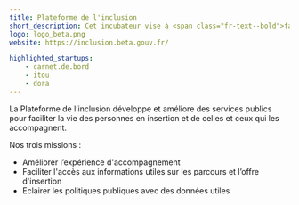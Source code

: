 ```yaml
---
title: Plateforme de l'inclusion
short_description: Cet incubateur vise à <span class="fr-text--bold">faciliter la vie des personnes en insertion</span> et de celles et ceux qui les accompagnent.
logo: logo_beta.png
website: https://inclusion.beta.gouv.fr/

highlighted_startups:
    - carnet.de.bord
    - itou
    - dora
---
```


La Plateforme de l’inclusion développe et améliore des services publics pour faciliter la vie des personnes en insertion et de celles et ceux qui les accompagnent.

Nos trois missions :
- Améliorer l’expérience d'accompagnement
- Faciliter l'accès aux informations utiles sur les parcours et l’offre d'insertion
- Eclairer les politiques publiques avec des données utiles
